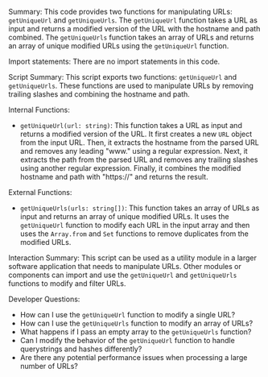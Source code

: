 Summary:
This code provides two functions for manipulating URLs: `getUniqueUrl` and `getUniqueUrls`. The `getUniqueUrl` function takes a URL as input and returns a modified version of the URL with the hostname and path combined. The `getUniqueUrls` function takes an array of URLs and returns an array of unique modified URLs using the `getUniqueUrl` function.

Import statements:
There are no import statements in this code.

Script Summary:
This script exports two functions: `getUniqueUrl` and `getUniqueUrls`. These functions are used to manipulate URLs by removing trailing slashes and combining the hostname and path.

Internal Functions:
- `getUniqueUrl(url: string)`: This function takes a URL as input and returns a modified version of the URL. It first creates a new `URL` object from the input URL. Then, it extracts the hostname from the parsed URL and removes any leading "www." using a regular expression. Next, it extracts the path from the parsed URL and removes any trailing slashes using another regular expression. Finally, it combines the modified hostname and path with "https://" and returns the result.

External Functions:
- `getUniqueUrls(urls: string[])`: This function takes an array of URLs as input and returns an array of unique modified URLs. It uses the `getUniqueUrl` function to modify each URL in the input array and then uses the `Array.from` and `Set` functions to remove duplicates from the modified URLs.

Interaction Summary:
This script can be used as a utility module in a larger software application that needs to manipulate URLs. Other modules or components can import and use the `getUniqueUrl` and `getUniqueUrls` functions to modify and filter URLs.

Developer Questions:
- How can I use the `getUniqueUrl` function to modify a single URL?
- How can I use the `getUniqueUrls` function to modify an array of URLs?
- What happens if I pass an empty array to the `getUniqueUrls` function?
- Can I modify the behavior of the `getUniqueUrl` function to handle querystrings and hashes differently?
- Are there any potential performance issues when processing a large number of URLs?